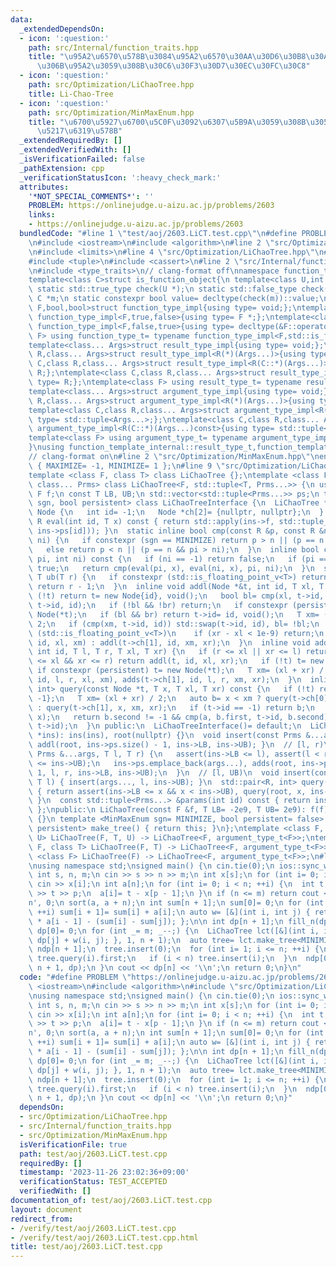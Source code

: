 ```yaml
---
data:
  _extendedDependsOn:
  - icon: ':question:'
    path: src/Internal/function_traits.hpp
    title: "\u95A2\u6570\u578B\u3084\u95A2\u6570\u30AA\u30D6\u30B8\u30A7\u30AF\u30C8\
      \u306B\u95A2\u3059\u308B\u30C6\u30F3\u30D7\u30EC\u30FC\u30C8"
  - icon: ':question:'
    path: src/Optimization/LiChaoTree.hpp
    title: Li-Chao-Tree
  - icon: ':question:'
    path: src/Optimization/MinMaxEnum.hpp
    title: "\u6700\u5927\u6700\u5C0F\u3092\u6307\u5B9A\u3059\u308B\u305F\u3081\u306E\
      \u5217\u6319\u578B"
  _extendedRequiredBy: []
  _extendedVerifiedWith: []
  _isVerificationFailed: false
  _pathExtension: cpp
  _verificationStatusIcon: ':heavy_check_mark:'
  attributes:
    '*NOT_SPECIAL_COMMENTS*': ''
    PROBLEM: https://onlinejudge.u-aizu.ac.jp/problems/2603
    links:
    - https://onlinejudge.u-aizu.ac.jp/problems/2603
  bundledCode: "#line 1 \"test/aoj/2603.LiCT.test.cpp\"\n#define PROBLEM \"https://onlinejudge.u-aizu.ac.jp/problems/2603\"\
    \n#include <iostream>\n#include <algorithm>\n#line 2 \"src/Optimization/LiChaoTree.hpp\"\
    \n#include <limits>\n#line 4 \"src/Optimization/LiChaoTree.hpp\"\n#include <vector>\n\
    #include <tuple>\n#include <cassert>\n#line 2 \"src/Internal/function_traits.hpp\"\
    \n#include <type_traits>\n// clang-format off\nnamespace function_template_internal{\n\
    template<class C>struct is_function_object{\n template<class U,int dummy=(&U::operator(),0)>\
    \ static std::true_type check(U *);\n static std::false_type check(...);\n static\
    \ C *m;\n static constexpr bool value= decltype(check(m))::value;\n};\ntemplate<class\
    \ F,bool,bool>struct function_type_impl{using type= void;};\ntemplate<class F>struct\
    \ function_type_impl<F,true,false>{using type= F *;};\ntemplate<class F>struct\
    \ function_type_impl<F,false,true>{using type= decltype(&F::operator());};\ntemplate<class\
    \ F> using function_type_t= typename function_type_impl<F,std::is_function_v<F>,is_function_object<F>::value>::type;\n\
    template<class... Args>struct result_type_impl{using type= void;};\ntemplate<class\
    \ R,class... Args>struct result_type_impl<R(*)(Args...)>{using type= R;};\ntemplate<class\
    \ C,class R,class... Args>struct result_type_impl<R(C::*)(Args...)>{using type=\
    \ R;};\ntemplate<class C,class R,class... Args>struct result_type_impl<R(C::*)(Args...)const>{using\
    \ type= R;};\ntemplate<class F> using result_type_t= typename result_type_impl<function_type_t<F>>::type;\n\
    template<class... Args>struct argument_type_impl{using type= void;};\ntemplate<class\
    \ R,class... Args>struct argument_type_impl<R(*)(Args...)>{using type= std::tuple<Args...>;};\n\
    template<class C,class R,class... Args>struct argument_type_impl<R(C::*)(Args...)>{using\
    \ type= std::tuple<Args...>;};\ntemplate<class C,class R,class... Args>struct\
    \ argument_type_impl<R(C::*)(Args...)const>{using type= std::tuple<Args...>;};\n\
    template<class F> using argument_type_t= typename argument_type_impl<function_type_t<F>>::type;\n\
    }\nusing function_template_internal::result_type_t,function_template_internal::argument_type_t;\n\
    // clang-format on\n#line 2 \"src/Optimization/MinMaxEnum.hpp\"\nenum MinMaxEnum\
    \ { MAXIMIZE= -1, MINIMIZE= 1 };\n#line 9 \"src/Optimization/LiChaoTree.hpp\"\n\
    template <class F, class T> class LiChaoTree {};\ntemplate <class F, class T,\
    \ class... Prms> class LiChaoTree<F, std::tuple<T, Prms...>> {\n using R= result_type_t<F>;\n\
    \ F f;\n const T LB, UB;\n std::vector<std::tuple<Prms...>> ps;\n template <MinMaxEnum\
    \ sgn, bool persistent> class LiChaoTreeInterface {\n  LiChaoTree *ins;\n  struct\
    \ Node {\n   int id= -1;\n   Node *ch[2]= {nullptr, nullptr};\n  } *root;\n  inline\
    \ R eval(int id, T x) const { return std::apply(ins->f, std::tuple_cat(std::make_tuple(x),\
    \ ins->ps[id])); }\n  static inline bool cmp(const R &p, const R &n, int pi, int\
    \ ni) {\n   if constexpr (sgn == MINIMIZE) return p > n || (p == n && pi > ni);\n\
    \   else return p < n || (p == n && pi > ni);\n  }\n  inline bool cmp(T x, int\
    \ pi, int ni) const {\n   if (ni == -1) return false;\n   if (pi == -1) return\
    \ true;\n   return cmp(eval(pi, x), eval(ni, x), pi, ni);\n  }\n  static inline\
    \ T ub(T r) {\n   if constexpr (std::is_floating_point_v<T>) return r;\n   else\
    \ return r - 1;\n  }\n  inline void addl(Node *&t, int id, T xl, T xr) {\n   if\
    \ (!t) return t= new Node{id}, void();\n   bool bl= cmp(xl, t->id, id), br= cmp(ub(xr),\
    \ t->id, id);\n   if (!bl && !br) return;\n   if constexpr (persistent) t= new\
    \ Node(*t);\n   if (bl && br) return t->id= id, void();\n   T xm= (xl + xr) /\
    \ 2;\n   if (cmp(xm, t->id, id)) std::swap(t->id, id), bl= !bl;\n   if constexpr\
    \ (std::is_floating_point_v<T>)\n    if (xr - xl < 1e-9) return;\n   bl ? addl(t->ch[0],\
    \ id, xl, xm) : addl(t->ch[1], id, xm, xr);\n  }\n  inline void adds(Node *&t,\
    \ int id, T l, T r, T xl, T xr) {\n   if (r <= xl || xr <= l) return;\n   if (l\
    \ <= xl && xr <= r) return addl(t, id, xl, xr);\n   if (!t) t= new Node;\n   else\
    \ if constexpr (persistent) t= new Node(*t);\n   T xm= (xl + xr) / 2;\n   adds(t->ch[0],\
    \ id, l, r, xl, xm), adds(t->ch[1], id, l, r, xm, xr);\n  }\n  inline std::pair<R,\
    \ int> query(const Node *t, T x, T xl, T xr) const {\n   if (!t) return {R(),\
    \ -1};\n   T xm= (xl + xr) / 2;\n   auto b= x < xm ? query(t->ch[0], x, xl, xm)\
    \ : query(t->ch[1], x, xm, xr);\n   if (t->id == -1) return b;\n   R a= eval(t->id,\
    \ x);\n   return b.second != -1 && cmp(a, b.first, t->id, b.second) ? b : std::make_pair(a,\
    \ t->id);\n  }\n public:\n  LiChaoTreeInterface()= default;\n  LiChaoTreeInterface(LiChaoTree\
    \ *ins): ins(ins), root(nullptr) {}\n  void insert(const Prms &...args) { ins->ps.emplace_back(args...),\
    \ addl(root, ins->ps.size() - 1, ins->LB, ins->UB); }\n  // [l, r)\n  void insert(const\
    \ Prms &...args, T l, T r) {\n   assert(ins->LB <= l), assert(l < r), assert(r\
    \ <= ins->UB);\n   ins->ps.emplace_back(args...), adds(root, ins->ps.size() -\
    \ 1, l, r, ins->LB, ins->UB);\n  }\n  // [l, UB)\n  void insert(const Prms &...args,\
    \ T l) { insert(args..., l, ins->UB); }\n  std::pair<R, int> query(T x) const\
    \ { return assert(ins->LB <= x && x < ins->UB), query(root, x, ins->LB, ins->UB);\
    \ }\n  const std::tuple<Prms...> &params(int id) const { return ins->ps[id]; }\n\
    \ };\npublic:\n LiChaoTree(const F &f, T LB= -2e9, T UB= 2e9): f(f), LB(LB), UB(UB)\
    \ {}\n template <MinMaxEnum sgn= MINIMIZE, bool persistent= false> LiChaoTreeInterface<sgn,\
    \ persistent> make_tree() { return this; }\n};\ntemplate <class F, class T, class\
    \ U> LiChaoTree(F, T, U) -> LiChaoTree<F, argument_type_t<F>>;\ntemplate <class\
    \ F, class T> LiChaoTree(F, T) -> LiChaoTree<F, argument_type_t<F>>;\ntemplate\
    \ <class F> LiChaoTree(F) -> LiChaoTree<F, argument_type_t<F>>;\n#line 5 \"test/aoj/2603.LiCT.test.cpp\"\
    \nusing namespace std;\nsigned main() {\n cin.tie(0);\n ios::sync_with_stdio(false);\n\
    \ int s, n, m;\n cin >> s >> n >> m;\n int x[s];\n for (int i= 0; i < s; ++i)\
    \ cin >> x[i];\n int a[n];\n for (int i= 0; i < n; ++i) {\n  int t, p;\n  cin\
    \ >> t >> p;\n  a[i]= t - x[p - 1];\n }\n if (n <= m) return cout << 0 << '\\\
    n', 0;\n sort(a, a + n);\n int sum[n + 1];\n sum[0]= 0;\n for (int i= 0; i < n;\
    \ ++i) sum[i + 1]= sum[i] + a[i];\n auto w= [&](int i, int j) { return (i - j)\
    \ * a[i - 1] - (sum[i] - sum[j]); };\n\n int dp[n + 1];\n fill_n(dp, n + 1, 1e9);\n\
    \ dp[0]= 0;\n for (int _= m; _--;) {\n  LiChaoTree lct([&](int i, int j) { return\
    \ dp[j] + w(i, j); }, 1, n + 1);\n  auto tree= lct.make_tree<MINIMIZE>();\n  int\
    \ ndp[n + 1];\n  tree.insert(0);\n  for (int i= 1; i <= n; ++i) {\n   ndp[i]=\
    \ tree.query(i).first;\n   if (i < n) tree.insert(i);\n  }\n  ndp[0]= 0, copy_n(ndp,\
    \ n + 1, dp);\n }\n cout << dp[n] << '\\n';\n return 0;\n}\n"
  code: "#define PROBLEM \"https://onlinejudge.u-aizu.ac.jp/problems/2603\"\n#include\
    \ <iostream>\n#include <algorithm>\n#include \"src/Optimization/LiChaoTree.hpp\"\
    \nusing namespace std;\nsigned main() {\n cin.tie(0);\n ios::sync_with_stdio(false);\n\
    \ int s, n, m;\n cin >> s >> n >> m;\n int x[s];\n for (int i= 0; i < s; ++i)\
    \ cin >> x[i];\n int a[n];\n for (int i= 0; i < n; ++i) {\n  int t, p;\n  cin\
    \ >> t >> p;\n  a[i]= t - x[p - 1];\n }\n if (n <= m) return cout << 0 << '\\\
    n', 0;\n sort(a, a + n);\n int sum[n + 1];\n sum[0]= 0;\n for (int i= 0; i < n;\
    \ ++i) sum[i + 1]= sum[i] + a[i];\n auto w= [&](int i, int j) { return (i - j)\
    \ * a[i - 1] - (sum[i] - sum[j]); };\n\n int dp[n + 1];\n fill_n(dp, n + 1, 1e9);\n\
    \ dp[0]= 0;\n for (int _= m; _--;) {\n  LiChaoTree lct([&](int i, int j) { return\
    \ dp[j] + w(i, j); }, 1, n + 1);\n  auto tree= lct.make_tree<MINIMIZE>();\n  int\
    \ ndp[n + 1];\n  tree.insert(0);\n  for (int i= 1; i <= n; ++i) {\n   ndp[i]=\
    \ tree.query(i).first;\n   if (i < n) tree.insert(i);\n  }\n  ndp[0]= 0, copy_n(ndp,\
    \ n + 1, dp);\n }\n cout << dp[n] << '\\n';\n return 0;\n}"
  dependsOn:
  - src/Optimization/LiChaoTree.hpp
  - src/Internal/function_traits.hpp
  - src/Optimization/MinMaxEnum.hpp
  isVerificationFile: true
  path: test/aoj/2603.LiCT.test.cpp
  requiredBy: []
  timestamp: '2023-11-26 23:02:36+09:00'
  verificationStatus: TEST_ACCEPTED
  verifiedWith: []
documentation_of: test/aoj/2603.LiCT.test.cpp
layout: document
redirect_from:
- /verify/test/aoj/2603.LiCT.test.cpp
- /verify/test/aoj/2603.LiCT.test.cpp.html
title: test/aoj/2603.LiCT.test.cpp
---
```

